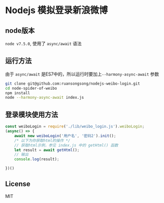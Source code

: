 # Nodejs 模拟登录新浪微博

## node版本

`node v7.5.0`, 使用了 `async/await` 语法


## 运行方法
由于 `async/await` 是ES7中的，所以运行时要加上`--harmony-async-await` 参数
```bash
git clone git@github.com:ruansongsong/nodejs-weibo-login.git
cd node-spider-of-weibo
npm install
node --harmony-async-await index.js
```

## 登录模块使用方法
```javascript
const weiboLogin = require('./lib/weibo_login.js').weiboLogin;
(async() => {
    await new weiboLogin('用户名', '密码2').init();
	/* 以下为你获取html的操作 */
	// 获取html示例，参见 index.js 中的 getHtml() 函数
    let result = await getHtml();
	// 输出
    console.log(result);

})()
```

## License
MIT